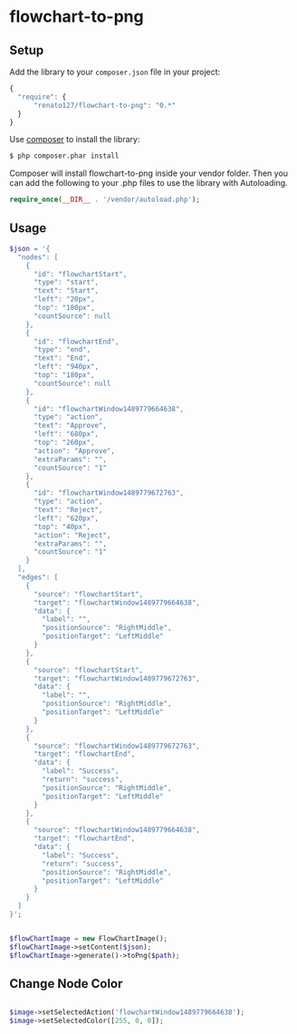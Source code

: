 # flowchart-to-png

Setup
-----

 Add the library to your `composer.json` file in your project:

```javascript
{
  "require": {
      "renato127/flowchart-to-png": "0.*"
  }
}
```

Use [composer](http://getcomposer.org) to install the library:

```bash
$ php composer.phar install
```

Composer will install flowchart-to-png inside your vendor folder. Then you can add the following to your
.php files to use the library with Autoloading.

```php
require_once(__DIR__ . '/vendor/autoload.php');
```

Usage
-----


```php
$json = '{
  "nodes": [
    {
      "id": "flowchartStart",
      "type": "start",
      "text": "Start",
      "left": "20px",
      "top": "180px",
      "countSource": null
    },
    {
      "id": "flowchartEnd",
      "type": "end",
      "text": "End",
      "left": "940px",
      "top": "180px",
      "countSource": null
    },
    {
      "id": "flowchartWindow1489779664638",
      "type": "action",
      "text": "Approve",
      "left": "680px",
      "top": "260px",
      "action": "Approve",
      "extraParams": "",
      "countSource": "1"
    },
    {
      "id": "flowchartWindow1489779672763",
      "type": "action",
      "text": "Reject",
      "left": "620px",
      "top": "40px",
      "action": "Reject",
      "extraParams": "",
      "countSource": "1"
    }
  ],
  "edges": [
    {
      "source": "flowchartStart",
      "target": "flowchartWindow1489779664638",
      "data": {
        "label": "",
        "positionSource": "RightMiddle",
        "positionTarget": "LeftMiddle"
      }
    },
    {
      "source": "flowchartStart",
      "target": "flowchartWindow1489779672763",
      "data": {
        "label": "",
        "positionSource": "RightMiddle",
        "positionTarget": "LeftMiddle"
      }
    },
    {
      "source": "flowchartWindow1489779672763",
      "target": "flowchartEnd",
      "data": {
        "label": "Success",
        "return": "success",
        "positionSource": "RightMiddle",
        "positionTarget": "LeftMiddle"
      }
    },
    {
      "source": "flowchartWindow1489779664638",
      "target": "flowchartEnd",
      "data": {
        "label": "Success",
        "return": "success",
        "positionSource": "RightMiddle",
        "positionTarget": "LeftMiddle"
      }
    }
  ]
}';


$flowChartImage = new FlowChartImage();
$flowChartImage->setContent($json);
$flowChartImage->generate()->toPng($path);

```

Change Node Color
------

```php

$image->setSelectedAction('flowchartWindow1489779664638');
$image->setSelectedColor([255, 0, 0]);

